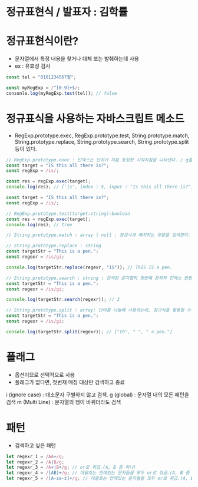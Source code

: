 # 정규표현식 / 발표자 : 김학률

# 정규표현식이란?

- 문자열에서 특정 내용을 찾거나 대체 또는 발췌하는데 사용
- ex : 유효성 검사

```js
const tel = "0101234567팔";

const myRegExp = /^[0-9]+$/;
consonle.log(myRegExp.test(tel)); // false
```

# 정규표식을 사용하는 자바스크립트 메소드

- RegExp.prototype.exec, RegExp.prototype.test, String.prototype.match, String.prototype.replace, String.prototype.search, String.prototype.split 등이 있다.

```js
// RegExp.prototype.exec : 인덱스는 단어가 처음 등장한 시작지점을 나타낸다. / g플래그를 지정하더라도, 한개만 찾는다.
const target = "IS this all there is?";
const regExp = /is/;

const res = regExp.exec(target);
console.log(res); // ['is', index : 5, input : "Is this all there is?"]
```

```js
const target = "IS this all there is?";
const regExp = /is/;

// RegExp.prototype.test(target:string):boolean
const res = regExp.exec(target);
console.log(res); // true
```

```js
// String.prototype.match : array | null : 정규식과 매치되는 부분을 검색한다.
```

```js
// String.prototype.replace : string
const targetStr = "This is a pen.";
const regexr = /is/gi;

console.log(targetStr.replace(regexr, "IS")); // ThIS IS a pen.
```

```js
// String.prototype.search : string : 검색된 문자열의 첫번째 문자의 인덱스 반환.
const targetStr = "This is a pen.";
const regexr = /is/gi;

console.log(targetStr.search(regexr)); // 2
```

```js
// String.prototype.split : array: 단어를 나눌때 사용하는데, 정규식을 활용할 수 있다.
const targetStr = "This is a pen.";
const regexr = /is/gi;

console.log(targetStr.split(regexr)); // ["th", " ", " a pen."]
```

# 플래그

- 옵션이므로 선택적으로 사용
- 플래그가 없다면, 첫번재 매칭 대상만 검색하고 종료

i (ignore case) : 대소문자 구별하지 않고 검색.
g (global) : 문자열 내의 모든 패턴을 검색
m (Multi Line) : 문자열의 행이 바뀌더라도 검색

# 패턴

- 검색하고 싶은 패턴

```js
let regexr_1 = /AA+/g;
let regexr_2 = /A|B/g;
let regexr_3 = /A+|B+/g; // or로 취급.(A, B 중 하나)
let regexr_4 = /[AB]+/g; // 대괄호는 안에있는 문자들을 모두 or로 취급.(A, B 중 하나)
let regexr_5 = /[A-za-z]+/g; // 대괄호는 안에있는 문자들을 모두 or로 취급.(A, B 중 하나)
```
